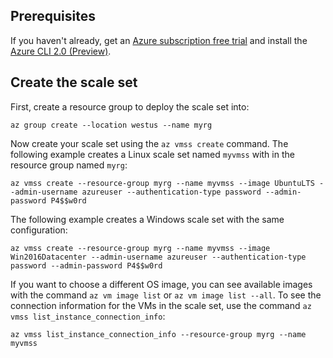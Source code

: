 ## Prerequisites

If you haven't already, get an [Azure subscription free trial](https://azure.microsoft.com/pricing/free-trial/) and install the [Azure CLI 2.0 (Preview)](https://docs.microsoft.com/cli/azure/install-az-cli2).

## Create the scale set

First, create a resource group to deploy the scale set into:

```azcli
az group create --location westus --name myrg
```

Now create your scale set using the `az vmss create` command. The following example creates a Linux scale set named `myvmss` with in the resource group named `myrg`:

```azcli
az vmss create --resource-group myrg --name myvmss --image UbuntuLTS --admin-username azureuser --authentication-type password --admin-password P4$$w0rd
```

The following example creates a Windows scale set with the same configuration:

```azcli
az vmss create --resource-group myrg --name myvmss --image Win2016Datacenter --admin-username azureuser --authentication-type password --admin-password P4$$w0rd
```

If you want to choose a different OS image, you can see available images with the command `az vm image list` or `az vm image list --all`. To see the connection information for the VMs in the scale set, use the command `az vmss list_instance_connection_info`:

```azcli
az vmss list_instance_connection_info --resource-group myrg --name myvmss
```